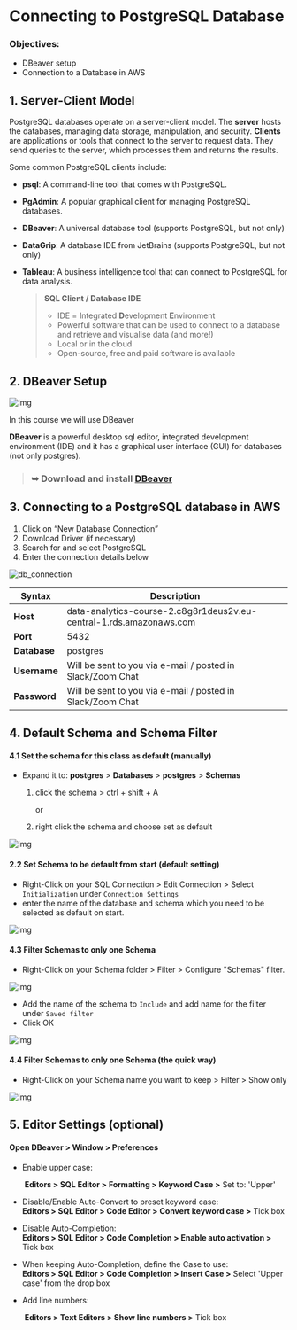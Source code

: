# Connecting to PostgreSQL Database

###  Objectives:
- DBeaver setup
- Connection to a Database in AWS 



## 1. Server-Client Model

PostgreSQL databases operate on a server-client model. The **server** hosts the databases, managing data storage, manipulation, and security. **Clients** are applications or tools that connect to the server to request data. They send queries to the server, which processes them and returns the results.

Some common PostgreSQL clients include:

- **psql**: A command-line tool that comes with PostgreSQL.
- **PgAdmin**: A popular graphical client for managing PostgreSQL databases.
- **DBeaver**: A universal database tool (supports PostgreSQL, but not only)
- **DataGrip**: A database IDE from JetBrains (supports PostgreSQL, but not only)
- **Tableau**: A business intelligence tool that can connect to PostgreSQL for data analysis.

	>**SQL Client / Database IDE**
	>
	>- IDE = **I**ntegrated **D**evelopment **E**nvironment
	>- Powerful software that can be used to connect to a database and retrieve and visualise data (and more!)
	>- Local or in the cloud
	>- Open-source, free and paid software is available



## 2. DBeaver Setup

![img](./images/dbeaver_logo.png)



In this course we will use DBeaver

**DBeaver** is a powerful desktop sql editor, integrated development environment (IDE) and it has a graphical user interface  (GUI) for databases (not only postgres).

>### ➥ Download and install [DBeaver](https://dbeaver.io/download/)



## 3. Connecting to a **PostgreSQL** database in AWS

1. Click on “New Database Connection” 
2. Download Driver (if necessary)
3. Search for and select PostgreSQL
4. Enter the connection details below

![db_connection](./images/db_connection.png)


| Syntax      | Description |
| ----------- | ----------- |
| **Host**      | data-analytics-course-2.c8g8r1deus2v.eu-central-1.rds.amazonaws.com       |
| **Port**   | 5432        |
| **Database**   | postgres        |
| **Username**   | Will be sent to you via e-mail / posted in Slack/Zoom Chat        |
| **Password**   | Will be sent to you via e-mail / posted in Slack/Zoom Chat        |



## 4. **Default Schema and Schema Filter** 

#### 4.1 Set the schema for this class as default (manually)

- Expand it to:
  	**postgres** > **Databases** > **postgres** > **Schemas**

  1. click the schema > ctrl + shift + A

     or

  2. right click the schema and choose set as default

![img](./images/schema_to_default.png)



#### 2.2 Set Schema to be default from start (default setting)

- Right-Click on your SQL Connection > Edit Connection > Select `Initialization` under `Connection Settings`
- enter the name of the database and schema which you need to be selected as default on start.

![img](./images/schema_start_default.png)



#### 4.3 Filter Schemas to only one Schema

- Right-Click on your Schema folder > Filter > Configure "Schemas" filter.

![img](./images/schema_filter_1.png)

- Add the name of the schema to `Include` and add name for the filter under `Saved filter`
- Click OK

![img](./images/schema_filter_2.png)



#### 4.4 Filter Schemas to only one Schema (the quick way)

- Right-Click on your Schema name you want to keep > Filter > Show only <schema name>

![img](./images/schema_filter_quick.png)



## 5. Editor Settings (optional)


#### Open DBeaver > Window > Preferences  

- Enable upper case: 

  ​	**Editors > SQL Editor > Formatting > Keyword Case >** Set to: 'Upper'

- Disable/Enable Auto-Convert to preset keyword case:  
  **Editors > SQL Editor > Code Editor > Convert keyword case >** Tick box

- Disable Auto-Completion:  
  **Editors > SQL Editor > Code Completion > Enable auto activation >** Tick box

- When keeping Auto-Completion, define the Case to use:  
    **Editors > SQL Editor > Code Completion > Insert Case >** Select 'Upper case' from the drop box

- Add line numbers: 

  ​	**Editors > Text Editors > Show line numbers >** Tick box

